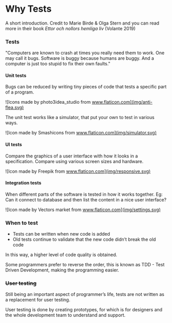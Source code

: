 # Why Tests

A short introduction. Credit to Marie Birde & Olga Stern and you can read more in their book _Ettor och nollors hemliga liv_ (Volante 2019)

### Tests

"Computers are known to crash at times you really need them to work. One may call it bugs. Software is buggy because humans are buggy. And a computer is just too stupid to fix their own faults."

#### Unit tests

Bugs can be reduced by writing tiny pieces of code that tests a specific part of a program.

![Icons made by photo3idea_studio from www.flaticon.com](img/anti-flea.svg)

The unit test works like a simulator, that put your own to test in various ways.

![Icon made by Smashicons from www.flaticon.com](img/simulator.svg)

#### UI tests

Compare the graphics of a user interface with how it looks in a specification. Compare using various screen sizes and hardware.

![Icon made by Freepik from www.flaticon.com](img/responsive.svg)

#### Integration tests

When different parts of the software is tested in how it works together. Eg: Can it connect to database and then list the content in a nice user interface?

![Icon made by Vectors market from www.flaticon.com](img/settings.svg)

### When to test

- Tests can be written when new code is added
- Old tests continue to validate that the new code didn’t break the old code

In this way, a higher level of code quality is obtained.

Some programmers prefer to reverse the order, this is known as TDD - Test Driven Development, making the programming easier.

### ~~User testing~~

Still being an important aspect of programmer’s life, tests are not written as a replacement for user testing.

User testing is done by creating prototypes, for which is for designers and the whole development team to understand and support.
